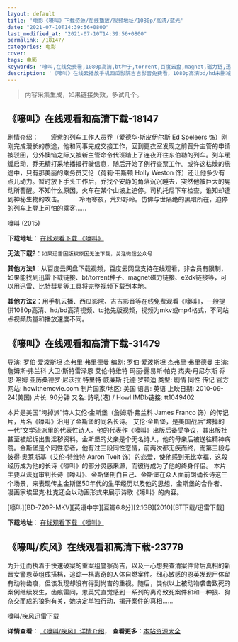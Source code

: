 ```yaml
---
layout: default
title: '电影《嚎叫》下载资源/在线播放/视频地址/1080p/高清/蓝光'
date: "2021-07-10T14:39:56+0800"
last_modified_at: "2021-07-10T14:39:56+0800"
permalink: /18147/
categories: 电影
cover:
tags: 电影
keywords: '嚎叫,在线免费看,1080p高清,bt种子,torrent,百度云盘,magnet,磁力链,迅雷下载资源'
description: '《嚎叫》在线云播放手机西瓜影院吉吉影音免费看，1080p高清bd/hd未删减完整版和tc抢先枪版，mkv/mp4格式，附带bt/torrent种子、magnet/磁力链、百度云盘、网盘资源迅雷下载链接'
---
```


>内容采集生成，如果链接失效，多试几个。


## 《嚎叫》在线观看和高清下载-18147

剧情介绍：　　疲惫的列车工作人员乔（爱德华·斯皮伊尔斯 Ed Speleers 饰）刚刚完成漫长的旅途，他和同事完成交接工作，回到更衣室发现之前晋升主管的申请被驳回，分外懊恼之际又被新主管命令代班踏上了连夜开往东伯勒的列车。列车缓缓启动，乔无精打采地播报行驶信息，随后开始了例行查票工作。或许这枯燥的旅途中，只有那美丽的乘务员艾伦（荷莉·韦斯顿 Holly Weston 饰）还让他多少有点儿动力。暂时放下手头工作后，乔找个安静的角落沉沉睡去，突然他被巨大的晃动所警醒。不知什么原因，火车在某个山坡上迫停。司机托尼下车检查，谁知却遭到神秘生物的攻击。  　　冷雨寒夜，荒郊野岭。仿佛与世隔绝的黑暗所在，迫停的列车上登上可怕的乘客……


嚎叫 (2015)

**下载地址**： [在线观看下载 《嚎叫》](https://www.btbtdy.me/btdy/dy3159.html) 


**无法下载?**：`如果迅雷因版权原因无法下载，关注微信公众号 `

**其他方法1**：从百度云网盘下载视频，百度云网盘支持在线观看，非会员有限制，如果能找到迅雷下载链接、bt/torrent种子、magnet磁力链接、e2dk链接等，可以用迅雷、比特彗星等工具将完整视频下载到本地。

**其他方法2**：用手机云播、西瓜影院、吉吉影音等在线免费观看《嚎叫》，一般提供1080p高清、hd/bd高清视频、tc抢先版视频，视频为mkv或mp4格式，不同站点视频质量和播放速度不同。


## 《嚎叫》在线观看和高清下载-31479

导演: 罗伯·爱泼斯坦 杰弗里·弗里德曼 编剧: 罗伯·爱泼斯坦 杰弗里·弗里德曼 主演: 詹姆斯·弗兰科 大卫·斯特雷泽恩 艾伦·特维特 玛丽·露易斯·帕克 杰夫·丹尼尔斯 乔恩·哈姆 亚历桑德罗·尼沃拉 特里特·威廉斯 托德·罗顿迪 类型: 剧情 同性 传记 官方网站: howlthemovie.com 制片国家/地区: 美国 语言: 英语 上映日期: 2010-09-24(美国) 片长: 90分钟 又名: 詩吼(港) / Howl IMDb链接: tt1049402

本片是美国“垮掉派”诗人艾伦·金斯堡（詹姆斯·弗兰科 James Franco 饰）的传记片，片名《嚎叫》沿用了金斯堡的同名长诗。 艾伦·金斯堡，是美国战后“垮掉的一代”文学流派里的代表性诗人。他的代表作《嚎叫》出版后备受争议，其出版社甚至被起诉出售淫秽资料。金斯堡的父亲是个无名诗人，他的母亲后被送往精神病院。金斯堡是个同性恋者，他有过三段同性恋情，前两次都无疾而终，而第三段与彼得·奥莱斯基（艾伦·特维特 Aaron Tveit 饰）的恋爱，使他感到无比幸福，这段经历成为他的长诗《嚎叫》的部分灵感来源，而彼得成为了他的终身伴侣。 本片主要以法庭审判长诗《嚎叫》、金斯堡剖白自己、金斯堡在众人面前朗诵长诗这三个场景，来表现传主金斯堡50年代的生平经历以及他的思想，金斯堡的合作者、漫画家埃里克·杜克还会以动画形式来展示诗歌《嚎叫》的内容。


[嚎叫][BD-720P-MKV][英语中字][豆瓣6.8分][2.1GB][2010][BT下载/迅雷下载]

**下载地址**： [在线观看下载 《嚎叫》](https://www.btdx8.com/torrent/howl_2010.html) 


## 《嚎叫/疾风》在线观看和高清下载-23779

为升迁而执着于快速破案的重案组警察尚吉，以及一心想要查清案件背后真相的新晋女警恩英组成搭档，追踪一档离奇的人体自燃案件。细心敏感的恩英发现尸体留有动物齿痕，但该发现却没有得到尚吉的重视。随后，类似以上被动物袭击致死的案例继续发生，齿痕雷同，恩英凭直觉感到一系列的离奇致死案件和和一种狼、狗杂交而成的狼狗有关，她决定单独行动，揭开案件的真相&hellip;…


嚎叫/疾风迅雷下载

**详情查看**： [《嚎叫/疾风》详情介绍](/movie/23779/)， **查看更多**：[本站资源大全](/movie/t/all/)

